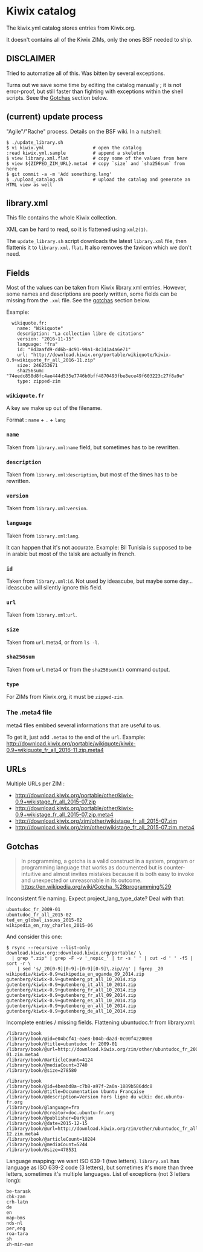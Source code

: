 # Kiwix catalog

The kiwix.yml catalog stores entries from Kiwix.org.

It doesn't contains all of the Kiwix ZIMs, only the ones BSF needed to ship.


## DISCLAIMER

Tried to automatize all of this. Was bitten by several exceptions.

Turns out we save some time by editing the catalog manually ; it is not
error-proof, but still faster than fighting with exceptions within the shell
scripts. Seee the [Gotchas](#gotchas) section below.


## (current) update process

"Agile"/"Rache" process. Details on the BSF wiki. In a nutshell:

    $ ./update_library.sh
    $ vi kiwix.yml                  # open the catalog
    :read kiwix.yml.sample          # append a skeleton
    $ view library.xml.flat         # copy some of the values from here
    $ view ${ZIPPED_ZIM_URL}.meta4  # copy `size` and `sha256sum` from here
    $ git commit -a -m 'Add something.lang'
    $ ./upload_catalog.sh           # upload the catalog and generate an HTML view as well


## library.xml

This file contains the whole Kiwix collection.

XML can be hard to read, so it is flattened using `xml2(1)`.

The `update_library.sh` script downloads the latest `library.xml` file,
then flattenis it to `library.xml.flat`. It also removes the favicon which we
don't need.


## Fields

Most of the values can be taken from Kiwix library.xml entries. However, some
names and descriptions are poorly written, some fields can be missing from the
`.xml` file. See the [gotchas](gotchas) section below.

Example:

      wikiquote.fr:
        name: "Wikiquote"
        description: "La collection libre de citations"
        version: "2016-11-15"
        language: "fra"
        id: "8d3aafd9-dd6b-4c91-99a1-8c341a4a6e71"
        url: "http://download.kiwix.org/portable/wikiquote/kiwix-0.9+wikiquote_fr_all_2016-11.zip"
        size: 246253671
        sha256sum: "74eedc858d8fc4ae444d535e7746b0bff4870493fbe8ece49f603223c27f8a9e"
        type: zipped-zim

### `wikiquote.fr`

A key we make up out of the filename.

Format : `name` + `.` + `lang`

### `name`

Taken from `library.xml`:`name` field, but sometimes has to be rewritten.

### `description`

Taken from `library.xml`:`description`, but most of the times has to be
rewritten.

### `version`

Taken from `library.xml`:`version`.

### `language`

Taken from `library.xml`:`lang`.

It can happen that it's not accurate. Example: Bil Tunisia is supposed to be in
arabic but most of the talsk are actually in french.

### `id`

Taken from `library.xml`:`id`. Not used by ideascube, but maybe some day...
ideascube will silently ignore this field.

### `url`

Taken from `library.xml`:`url`.

### `size`

Taken from `url`.meta4, or from `ls -l`.

### `sha256sum`

Taken from `url`.meta4 or from the `sha256sum(1)` command output.

### `type`

For ZIMs from Kiwix.org, it must be `zipped-zim`.


### The .meta4 file

meta4 files embbed several informations that are useful to us.

To get it, just add `.meta4` to the end of the `url`. Example:
http://download.kiwix.org/portable/wikiquote/kiwix-0.9+wikiquote_fr_all_2016-11.zip.meta4


## URLs

Multiple URLs per ZIM :

* http://download.kiwix.org/portable/other/kiwix-0.9+wikistage_fr_all_2015-07.zip
* http://download.kiwix.org/portable/other/kiwix-0.9+wikistage_fr_all_2015-07.zip.meta4
* http://download.kiwix.org/zim/other/wikistage_fr_all_2015-07.zim
* http://download.kiwix.org/zim/other/wikistage_fr_all_2015-07.zim.meta4


## Gotchas

> In programming, a gotcha is a valid construct in a system, program or programming language that works as documented but is counter-intuitive and almost invites mistakes because it is both easy to invoke and unexpected or unreasonable in its outcome.
> <https://en.wikipedia.org/wiki/Gotcha_%28programming%29>


Inconsistent file naming. Expect project_lang_type_date? Deal with that:

    ubuntudoc_fr_2009-01
    ubuntudoc_fr_all_2015-02
    ted_en_global_issues_2015-02
    wikipedia_en_ray_charles_2015-06

And consider this one:

    $ rsync --recursive --list-only download.kiwix.org::download.kiwix.org/portable/ \
      | grep ".zip" | grep -F -v '_nopic_' | tr -s ' ' | cut -d ' ' -f5 | sort -r \
        | sed 's/_20[0-9][0-9]-[0-9][0-9]\.zip//g' | fgrep _20
    wikipedia/kiwix-0.9+wikipedia_en_uganda_09_2014.zip
    gutenberg/kiwix-0.9+gutenberg_pt_all_10_2014.zip
    gutenberg/kiwix-0.9+gutenberg_it_all_10_2014.zip
    gutenberg/kiwix-0.9+gutenberg_fr_all_10_2014.zip
    gutenberg/kiwix-0.9+gutenberg_fr_all_09_2014.zip
    gutenberg/kiwix-0.9+gutenberg_es_all_10_2014.zip
    gutenberg/kiwix-0.9+gutenberg_en_all_10_2014.zip
    gutenberg/kiwix-0.9+gutenberg_de_all_10_2014.zip

Incomplete entries / missing fields. Flattening ubuntudoc.fr from library.xml:

    /library/book
    /library/book/@id=e04bcf41-eae8-b04b-da2d-0c00f4220000
    /library/book/@title=ubuntudoc fr 2009-01
    /library/book/@url=http://download.kiwix.org/zim/other/ubuntudoc_fr_2009-01.zim.meta4
    /library/book/@articleCount=4124
    /library/book/@mediaCount=3740
    /library/book/@size=278580
     
    /library/book
    /library/book/@id=4beabd8a-c7b8-a97f-2a0a-1889b586ddc8
    /library/book/@title=Documentation Ubuntu Française
    /library/book/@description=Version hors ligne du wiki: doc.ubuntu-fr.org
    /library/book/@language=fra
    /library/book/@creator=doc.ubuntu-fr.org
    /library/book/@publisher=Darkjam
    /library/book/@date=2015-12-15
    /library/book/@url=http://download.kiwix.org/zim/other/ubuntudoc_fr_all_2015-12.zim.meta4
    /library/book/@articleCount=10284
    /library/book/@mediaCount=5244
    /library/book/@size=478531

Language mapping: we want ISO 639-1 (two letters).
`library.xml` has language as ISO 639-2 code (3 letters), but sometimes it's more than three letters, sometimes it's multiple languages. List of exceptions (not 3 letters long):

    be-tarask
    cbk-zam
    crh-latn
    de
    en
    map-bms
    nds-nl
    per,eng
    roa-tara
    sh
    zh-min-nan

